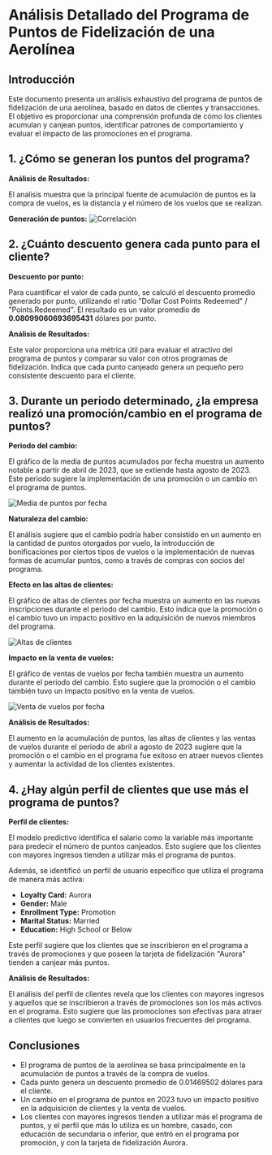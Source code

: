 # Análisis Detallado del Programa de Puntos de Fidelización de una Aerolínea

## Introducción

Este documento presenta un análisis exhaustivo del programa de puntos de fidelización de una aerolínea, basado en datos de clientes y transacciones. El objetivo es proporcionar una comprensión profunda de cómo los clientes acumulan y canjean puntos, identificar patrones de comportamiento y evaluar el impacto de las promociones en el programa.

## 1. ¿Cómo se generan los puntos del programa?

**Análisis de Resultados:**

El analisis muestra que la principal fuente de acumulación de puntos es la compra de vuelos, es la distancia y el número de los vuelos que se realizan.

**Generación de puntos:**
![Correlación](graphs/Rplot02.png)

## 2. ¿Cuánto descuento genera cada punto para el cliente?

**Descuento por punto:**

Para cuantificar el valor de cada punto, se calculó el descuento promedio generado por punto, utilizando el ratio "Dollar Cost Points Redeemed" / "Points.Redeemed". El resultado es un valor promedio de **0.08099060693695431** dólares por punto.

**Análisis de Resultados:**

Este valor proporciona una métrica útil para evaluar el atractivo del programa de puntos y comparar su valor con otros programas de fidelización. Indica que cada punto canjeado genera un pequeño pero consistente descuento para el cliente.

## 3. Durante un periodo determinado, ¿la empresa realizó una promoción/cambio en el programa de puntos?

**Periodo del cambio:**

El gráfico de la media de puntos acumulados por fecha muestra un aumento notable a partir de abril de 2023, que se extiende hasta agosto de 2023. Este periodo sugiere la implementación de una promoción o un cambio en el programa de puntos.

![Media de puntos por fecha](graphs/Rplot01.png)

**Naturaleza del cambio:**

El análisis sugiere que el cambio podría haber consistido en un aumento en la cantidad de puntos otorgados por vuelo, la introducción de bonificaciones por ciertos tipos de vuelos o la implementación de nuevas formas de acumular puntos, como a través de compras con socios del programa.

**Efecto en las altas de clientes:**

El gráfico de altas de clientes por fecha muestra un aumento en las nuevas inscripciones durante el periodo del cambio. Esto indica que la promoción o el cambio tuvo un impacto positivo en la adquisición de nuevos miembros del programa.

![Altas de clientes](graphs/Rplot04.png)

**Impacto en la venta de vuelos:**

El gráfico de ventas de vuelos por fecha también muestra un aumento durante el periodo del cambio. Esto sugiere que la promoción o el cambio también tuvo un impacto positivo en la venta de vuelos.

![Venta de vuelos por fecha](graphs/Rplot03.png)

**Análisis de Resultados:**

El aumento en la acumulación de puntos, las altas de clientes y las ventas de vuelos durante el periodo de abril a agosto de 2023 sugiere que la promoción o el cambio en el programa fue exitoso en atraer nuevos clientes y aumentar la actividad de los clientes existentes.

## 4. ¿Hay algún perfil de clientes que use más el programa de puntos?

**Perfil de clientes:**

El modelo predictivo identifica el salario como la variable más importante para predecir el número de puntos canjeados. Esto sugiere que los clientes con mayores ingresos tienden a utilizar más el programa de puntos.

Además, se identificó un perfil de usuario específico que utiliza el programa de manera más activa:

* **Loyalty Card:** Aurora
* **Gender:** Male
* **Enrollment Type:** Promotion
* **Marital Status:** Married
* **Education:** High School or Below

Este perfil sugiere que los clientes que se inscribieron en el programa a través de promociones y que poseen la tarjeta de fidelización "Aurora" tienden a canjear más puntos.

**Análisis de Resultados:**

El análisis del perfil de clientes revela que los clientes con mayores ingresos y aquellos que se inscribieron a través de promociones son los más activos en el programa. Esto sugiere que las promociones son efectivas para atraer a clientes que luego se convierten en usuarios frecuentes del programa.

## Conclusiones

* El programa de puntos de la aerolínea se basa principalmente en la acumulación de puntos a través de la compra de vuelos.
* Cada punto genera un descuento promedio de 0.01469502 dólares para el cliente.
* Un cambio en el programa de puntos en 2023 tuvo un impacto positivo en la adquisición de clientes y la venta de vuelos.
* Los clientes con mayores ingresos tienden a utilizar más el programa de puntos, y el perfil que más lo utiliza es un hombre, casado, con educación de secundaria o inferior, que entró en el programa por promoción, y con la tarjeta de fidelización Aurora.